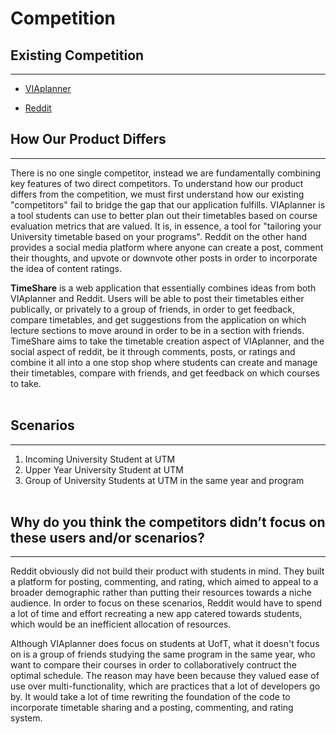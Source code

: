 # Competition

<!-- competition.md
● Short document (2-5 min’ read)
● Identifies existing products (and possibly provide URLs) that solve the same (or similar)
problem as yours.
○ How is your product different?
○ If your product is better for specific users and/or specific scenarios,
■ Who are the users and/or what are the scenarios?
■ Why do you think the competitors didn’t focus on these users and/or
scenarios? And, what would it take from them to do so? -->

## Existing Competition
___

* [VIAplanner](https://timetable.viaplanner.ca/timetable)
  <!-- * Suggest timetables that optimize for their preferred timings
  * plan for courses based on course evaluation metrics that they care about -->


* [Reddit](https://www.reddit.com/)
  <!-- * Allows users to share anything (including timetables) and provides a comment section where users may discuss the item shared. -->
## How Our Product Differs
---
There is no one single competitor, instead we are fundamentally combining key features of two direct competitors. To understand how our product differs from the competition, we must first understand how our existing "competitors" fail to bridge the gap that our application fulfills. VIAplanner is a tool students can use to better plan out their timetables based on course evaluation metrics that are valued. It is, in essence, a tool for "tailoring your University timetable based on your programs". Reddit on the other hand provides a social media platform where anyone can create a post, comment their thoughts, and upvote or downvote other posts in order to incorporate the idea of content ratings. 

**TimeShare** is a web application that essentially combines ideas from both VIAplanner and Reddit. Users will be able to post their timetables either publically, or privately to a group of friends, in order to get feedback, compare timetables, and get suggestions from the application on which lecture sections to move around in order to be in a section with friends. TimeShare aims to take the timetable creation aspect of VIAplanner, and the social aspect of reddit, be it through comments, posts, or ratings and combine it all into a one stop shop where students can create and manage their timetables, compare with friends, and get feedback on which courses to take.
\
&nbsp;

## Scenarios
---
1. Incoming University Student at UTM
2. Upper Year University Student at UTM
3. Group of University Students at UTM in the same year and program
\
&nbsp;

## Why do you think the competitors didn’t focus on these users and/or scenarios?
---
Reddit obviously did not build their product with students in mind. They built a platform for posting, commenting, and rating, which aimed to appeal to a broader demographic rather than putting their resources towards a niche audience. In order to focus on these scenarios, Reddit would have to spend a lot of time and effort recreating a new app catered towards students, which would be an inefficient allocation of resources.

Although VIAplanner does focus on students at UofT, what it doesn't focus on is a group of friends studying the same program in the same year, who want to compare their courses in order to collaboratively contruct the optimal schedule. The reason may have been because they valued ease of use over multi-functionality, which are practices that a lot of developers go by. It would take a lot of time rewriting the foundation of the code to incorporate timetable sharing and a posting, commenting, and rating system.
